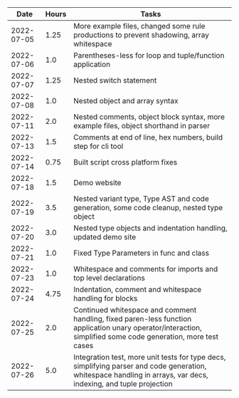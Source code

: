 | Date     | Hours | Tasks
|----------|-------|----------------------------------------------------------|
|2022-07-05| 1.25  | More example files, changed some rule productions to prevent shadowing, array whitespace
|2022-07-06| 1.0   | Parentheses-less for loop and tuple/function application
|2022-07-07| 1.25  | Nested switch statement
|2022-07-08| 1.0   | Nested object and array syntax
|2022-07-11| 2.0   | Nested comments, object block syntax, more example files, object shorthand in parser
|2022-07-13| 1.5   | Comments at end of line, hex numbers, build step for cli tool
|2022-07-14| 0.75  | Built script cross platform fixes
|2022-07-18| 1.5   | Demo website
|2022-07-19| 3.5   | Nested variant type, Type AST and code generation, some code cleanup, nested type object
|2022-07-20| 3.0   | Nested type objects and indentation handling, updated demo site
|2022-07-21| 1.0   | Fixed Type Parameters in func and class
|2022-07-23| 1.0   | Whitespace and comments for imports and top level declarations
|2022-07-24| 4.75  | Indentation, comment and whitespace handling for blocks
|2022-07-25| 2.0   | Continued whitespace and comment handling, fixed paren-less function application unary operator/interaction, simplified some code generation, more test cases
|2022-07-26| 5.0   | Integration test, more unit tests for type decs, simplifying parser and code generation, whitespace handling in arrays, var decs, indexing, and tuple projection
